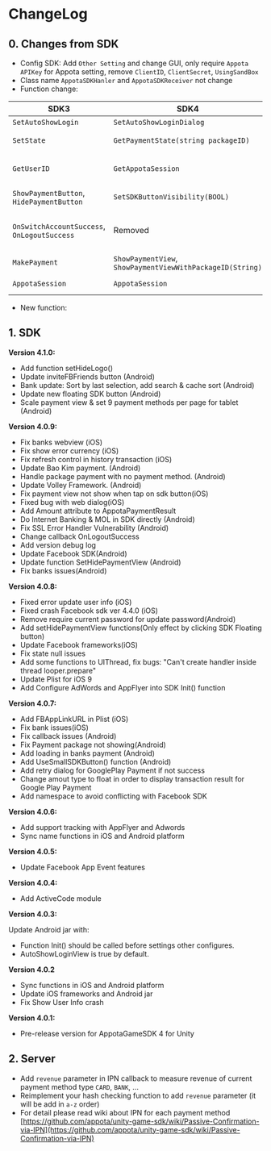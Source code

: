 ChangeLog
=====
## 0. Changes from SDK
- Config SDK: Add `Other Setting` and change GUI, only require `Appota APIKey` for Appota setting, remove `ClientID`, `ClientSecret`, `UsingSandBox`
- Class name `AppotaSDKHanler` and `AppotaSDKReceiver` not change
- Function change:

|SDK3|SDK4|Change|
|-----|-----|-----|
|`SetAutoShowLogin`|`SetAutoShowLoginDialog`|Auto show login dialog at SDK init|
|`SetState`|`GetPaymentState(string packageID)`|Change machenism implement `GetPaymentState(String)` callback|
|`GetUserID`|`GetAppotaSession`|Return `AppotaSession` object, to get userId, userName, ... by `session.UserID`, `session.UserName`|
|`ShowPaymentButton`, `HidePaymentButton`|`SetSDKButtonVisibility(BOOL)`|call `SetSDKButtonVisibility(BOOL)` true or false to hide or show floating button|
|`OnSwitchAccountSuccess`, `OnLogoutSuccess`|Removed|When user call switch account, and switched it'll callback in `OnLoginSuccess`, logout immidiatedly without callback when `logOut` called|
|`MakePayment`|`ShowPaymentView`, `ShowPaymentViewWithPackageID(String)`|Change to `ShowPaymentView` and `ShowPaymentViewWithPackageID(String)`|
|`AppotaSession`|`AppotaSession`| changed to single ton `AppotaSession.Instance`|

- New function:


## 1. SDK

**Version 4.1.0:**

- Add function setHideLogo()
- Update inviteFBFriends button (Android)
- Bank update: Sort by last selection, add search & cache sort (Android)
- Update new floating SDK button (Android)
- Scale payment view & set 9 payment methods per page for tablet (Android)


**Version 4.0.9:**

- Fix banks webview (iOS)
- Fix show error currency (iOS)
- Fix refresh control in history transaction (iOS)
- Update Bao Kim payment. (Android)
- Handle package payment with no payment method. (Android)
- Update Volley Framework. (Android)
- Fix payment view not show when tap on sdk button(iOS)
- Fixed bug with web dialog(iOS)
- Add Amount attribute to AppotaPaymentResult
- Do Internet Banking & MOL in SDK directly (Android)
- Fix SSL Error Handler Vulnerability (Android)
- Change callback OnLogoutSuccess
- Add version debug log
- Update Facebook SDK(Android)
- Update function SetHidePaymentView (Android)
- Fix banks issues(Android)

**Version 4.0.8:**

- Fixed error update user info (iOS)
- Fixed crash Facebook sdk ver 4.4.0 (iOS)
- Remove require current password for update password(Android)
- Add setHidePaymentView functions(Only effect by clicking SDK Floating button)
- Update Facebook frameworks(iOS)
- Fix state null issues
- Add some functions to UIThread, fix bugs: "Can't create handler inside thread looper.prepare" 
- Update Plist for iOS 9 
- Add Configure AdWords and AppFlyer into SDK Init() function

**Version 4.0.7:**

- Add FBAppLinkURL in Plist (iOS)
- Fix bank issues(iOS)
- Fix callback issues (Android)
- Fix Payment package not showing(Android)
- Add loading in banks payment (Android)
- Add UseSmallSDKButton() function (Android)
- Add retry dialog for GooglePlay Payment if not success
- Change amout type to float in order to display transaction result for Google Play Payment
- Add namespace to avoid conflicting with Facebook SDK

**Version 4.0.6:**

- Add support tracking with AppFlyer and Adwords
- Sync name functions in iOS and Android platform

**Version 4.0.5:**

- Update Facebook App Event features

**Version 4.0.4:**

- Add ActiveCode module

**Version 4.0.3:**

Update Android jar with:

- Function Init() should be called before settings other configures.
- AutoShowLoginView is true by default.

**Version 4.0.2**

- Sync functions in iOS and Android platform </br>
- Update iOS frameworks and Android jar</br>
- Fix Show User Info crash</br>

**Version 4.0.1:**

- Pre-release version for AppotaGameSDK 4 for Unity

## 2. Server

- Add `revenue` parameter in IPN callback to measure revenue of current payment method type `CARD`, `BANK`, ...
- Reimplement your hash checking function to add `revenue` parameter (it will be add in `a-z` order)
- For detail please read wiki about IPN for each payment method [https://github.com/appota/unity-game-sdk/wiki/Passive-Confirmation-via-IPN](https://github.com/appota/unity-game-sdk/wiki/Passive-Confirmation-via-IPN)
